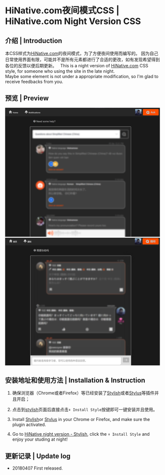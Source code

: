 # HiNative.com夜间模式CSS | HiNative.com Night Version CSS  
## 介绍 | Introduction  
本CSS样式为[HiNative.com](https://hinative.com/)的夜间模式，为了方便夜间使用而编写的。
因为自己日常使用界面有限，可能并不是所有元素都进行了合适的更改，如有发现希望得到各位的反馈以便后期更新。  
This is a night version of [HiNative.com](https://hinative.com/) CSS style, for someone who using the site in the late night.  
Maybe some element is not under a appropriate modification, so I'm glad to receive feedbacks from you.  
## 预览 | Preview
![首页](https://github.com/swsoyee/HiNative.com-night-mode-CSS/blob/master/screenshot1.png)
![问题页](https://github.com/swsoyee/HiNative.com-night-mode-CSS/blob/master/screenshot2.png)  
## 安装地址和使用方法 | Installation & Instruction  
1. 确保浏览器（Chrome或者Firefox）等已经安装了[Stylish](https://chrome.google.com/webstore/detail/stylish-custom-themes-for/fjnbnpbmkenffdnngjfgmeleoegfcffe?utm_source=chrome-ntp-icon)或者[Stylus](https://chrome.google.com/webstore/detail/stylus/clngdbkpkpeebahjckkjfobafhncgmne?utm_source=chrome-ntp-icon)等插件并且开启；
2. 点击到[stylish](https://userstyles.org/styles/149089/neets-cc)页面后直接点击`⬇ Install Style`按键即可一键安装并且使用。  

1. Install [Stylish](https://chrome.google.com/webstore/detail/stylish-custom-themes-for/fjnbnpbmkenffdnngjfgmeleoegfcffe?utm_source=chrome-ntp-icon)or [Stylus](https://chrome.google.com/webstore/detail/stylus/clngdbkpkpeebahjckkjfobafhncgmne?utm_source=chrome-ntp-icon) in your Chrome or Firefox, and make sure the plugin activated.  
2. Go to [HiNative night version - Stylish](https://userstyles.org/styles/158179/hinative-night-version), click the `⬇ Install Style` and enjoy your studing at night!  

## 更新记录 | Update log  
- 20180407 First released.  
